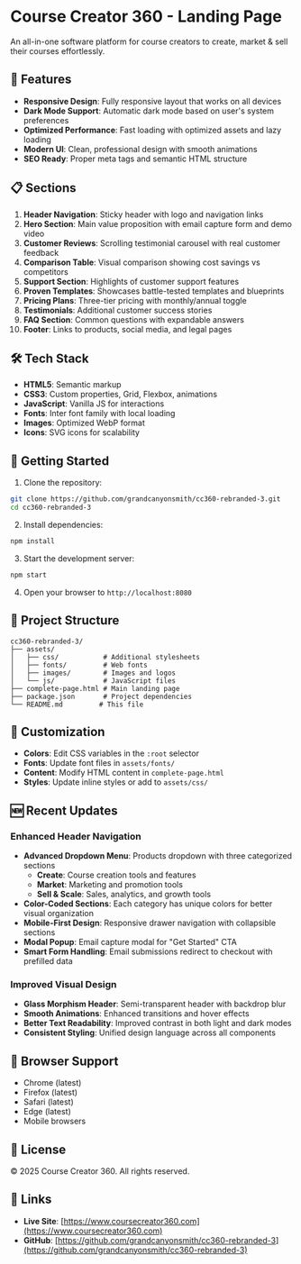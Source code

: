 # Course Creator 360 - Landing Page

An all-in-one software platform for course creators to create, market & sell their courses effortlessly.

## 🚀 Features

- **Responsive Design**: Fully responsive layout that works on all devices
- **Dark Mode Support**: Automatic dark mode based on user's system preferences
- **Optimized Performance**: Fast loading with optimized assets and lazy loading
- **Modern UI**: Clean, professional design with smooth animations
- **SEO Ready**: Proper meta tags and semantic HTML structure

## 📋 Sections

1. **Header Navigation**: Sticky header with logo and navigation links
2. **Hero Section**: Main value proposition with email capture form and demo video
3. **Customer Reviews**: Scrolling testimonial carousel with real customer feedback
4. **Comparison Table**: Visual comparison showing cost savings vs competitors
5. **Support Section**: Highlights of customer support features
6. **Proven Templates**: Showcases battle-tested templates and blueprints
7. **Pricing Plans**: Three-tier pricing with monthly/annual toggle
8. **Testimonials**: Additional customer success stories
9. **FAQ Section**: Common questions with expandable answers
10. **Footer**: Links to products, social media, and legal pages

## 🛠️ Tech Stack

- **HTML5**: Semantic markup
- **CSS3**: Custom properties, Grid, Flexbox, animations
- **JavaScript**: Vanilla JS for interactions
- **Fonts**: Inter font family with local loading
- **Images**: Optimized WebP format
- **Icons**: SVG icons for scalability

## 🚦 Getting Started

1. Clone the repository:
```bash
git clone https://github.com/grandcanyonsmith/cc360-rebranded-3.git
cd cc360-rebranded-3
```

2. Install dependencies:
```bash
npm install
```

3. Start the development server:
```bash
npm start
```

4. Open your browser to `http://localhost:8080`

## 📁 Project Structure

```
cc360-rebranded-3/
├── assets/
│   ├── css/           # Additional stylesheets
│   ├── fonts/         # Web fonts
│   ├── images/        # Images and logos
│   └── js/            # JavaScript files
├── complete-page.html # Main landing page
├── package.json       # Project dependencies
└── README.md         # This file
```

## 🎨 Customization

- **Colors**: Edit CSS variables in the `:root` selector
- **Fonts**: Update font files in `assets/fonts/`
- **Content**: Modify HTML content in `complete-page.html`
- **Styles**: Update inline styles or add to `assets/css/`

## 🆕 Recent Updates

### Enhanced Header Navigation
- **Advanced Dropdown Menu**: Products dropdown with three categorized sections
  - **Create**: Course creation tools and features
  - **Market**: Marketing and promotion tools
  - **Sell & Scale**: Sales, analytics, and growth tools
- **Color-Coded Sections**: Each category has unique colors for better visual organization
- **Mobile-First Design**: Responsive drawer navigation with collapsible sections
- **Modal Popup**: Email capture modal for "Get Started" CTA
- **Smart Form Handling**: Email submissions redirect to checkout with prefilled data

### Improved Visual Design
- **Glass Morphism Header**: Semi-transparent header with backdrop blur
- **Smooth Animations**: Enhanced transitions and hover effects
- **Better Text Readability**: Improved contrast in both light and dark modes
- **Consistent Styling**: Unified design language across all components

## 📱 Browser Support

- Chrome (latest)
- Firefox (latest)
- Safari (latest)
- Edge (latest)
- Mobile browsers

## 📄 License

© 2025 Course Creator 360. All rights reserved.

## 🔗 Links

- **Live Site**: [https://www.coursecreator360.com](https://www.coursecreator360.com)
- **GitHub**: [https://github.com/grandcanyonsmith/cc360-rebranded-3](https://github.com/grandcanyonsmith/cc360-rebranded-3) 
